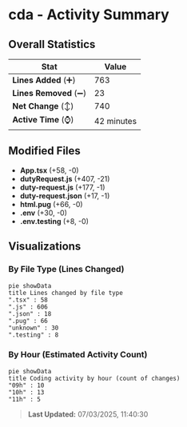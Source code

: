 # cda - Activity Summary 

## Overall Statistics

| Stat                   | Value                                                             |
| ---------------------- | ----------------------------------------------------------------- |
| **Lines Added** (➕)   | 763                                          |
| **Lines Removed** (➖) | 23                                        |
| **Net Change** (↕)    | 740                |
| **Active Time** (⌚)   | 42 minutes |


## Modified Files
- **App.tsx** (+58, -0)
- **dutyRequest.js** (+407, -21)
- **duty-request.js** (+177, -1)
- **duty-request.json** (+17, -1)
- **html.pug** (+66, -0)
- **.env** (+30, -0)
- **.env.testing** (+8, -0)

## Visualizations

### By File Type (Lines Changed)

```mermaid
pie showData
title Lines changed by file type
".tsx" : 58
".js" : 606
".json" : 18
".pug" : 66
"unknown" : 30
".testing" : 8
```

### By Hour (Estimated Activity Count)

```mermaid
pie showData
title Coding activity by hour (count of changes)
"09h" : 10
"10h" : 13
"11h" : 5
```


> **Last Updated:** 07/03/2025, 11:40:30